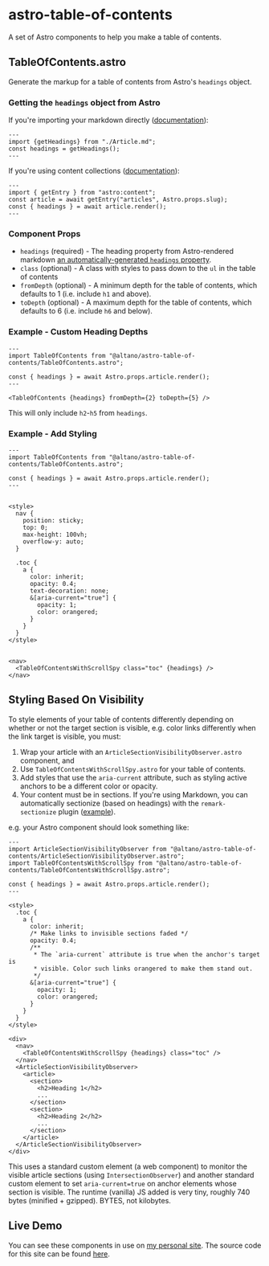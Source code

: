 # astro-table-of-contents

A set of Astro components to help you make a table of contents.

## TableOfContents.astro

Generate the markup for a table of contents from Astro's `headings` object.

### Getting the `headings` object from Astro

If you're importing your markdown directly ([documentation](https://docs.astro.build/en/guides/markdown-content/#importing-markdown)):

```astro
---
import {getHeadings} from "./Article.md";
const headings = getHeadings();
---
```

If you're using content collections ([documentation](https://docs.astro.build/en/guides/markdown-content/#markdown-from-content-collections-queries)):

```astro
---
import { getEntry } from "astro:content";
const article = await getEntry("articles", Astro.props.slug);
const { headings } = await article.render();
---
```

### Component Props

- `headings` (required) - The heading property from Astro-rendered markdown [an automatically-generated `headings` property](https://docs.astro.build/en/guides/markdown-content/#markdown-from-content-collections-queries).
- `class` (optional) - A class with styles to pass down to the `ul` in the table of contents
- `fromDepth` (optional) - A minimum depth for the table of contents, which defaults to 1 (i.e. include `h1` and above).
- `toDepth` (optional) - A maximum depth for the table of contents, which defaults to 6 (i.e. include `h6` and below).

### Example - Custom Heading Depths

```astro
---
import TableOfContents from "@altano/astro-table-of-contents/TableOfContents.astro";

const { headings } = await Astro.props.article.render();
---

<TableOfContents {headings} fromDepth={2} toDepth={5} />
```

This will only include `h2`-`h5` from `headings`.

### Example - Add Styling

```astro
---
import TableOfContents from "@altano/astro-table-of-contents/TableOfContents.astro";

const { headings } = await Astro.props.article.render();
---


<style>
  nav {
    position: sticky;
    top: 0;
    max-height: 100vh;
    overflow-y: auto;
  }

  .toc {
    a {
      color: inherit;
      opacity: 0.4;
      text-decoration: none;
      &[aria-current="true"] {
        opacity: 1;
        color: orangered;
      }
    }
  }
</style>


<nav>
  <TableOfContentsWithScrollSpy class="toc" {headings} />
</nav>
```

## Styling Based On Visibility

To style elements of your table of contents differently depending on whether or not the target section is visible, e.g. color links differently when the link target is visible, you must:

1. Wrap your article with an `ArticleSectionVisibilityObserver.astro` component, and
2. Use `TableOfContentsWithScrollSpy.astro` for your table of contents.
3. Add styles that use the `aria-current` attribute, such as styling active anchors to be a different color or opacity.
4. Your content must be in sections. If you're using Markdown, you can automatically sectionize (based on headings) with the `remark-sectionize` plugin ([example](https://github.com/altano/alan.norbauer.com/blob/b0666f0f13cdf3688bed47286d6a8cfea548abd4/astro.config.ts#L38)).

e.g. your Astro component should look something like:

```astro
---
import ArticleSectionVisibilityObserver from "@altano/astro-table-of-contents/ArticleSectionVisibilityObserver.astro";
import TableOfContentsWithScrollSpy from "@altano/astro-table-of-contents/TableOfContentsWithScrollSpy.astro";

const { headings } = await Astro.props.article.render();
---

<style>
  .toc {
    a {
      color: inherit;
      /* Make links to invisible sections faded */
      opacity: 0.4;
      /**
       * The `aria-current` attribute is true when the anchor's target is
       * visible. Color such links orangered to make them stand out.
       */
      &[aria-current="true"] {
        opacity: 1;
        color: orangered;
      }
    }
  }
</style>

<div>
  <nav>
    <TableOfContentsWithScrollSpy {headings} class="toc" />
  </nav>
  <ArticleSectionVisibilityObserver>
    <article>
      <section>
        <h2>Heading 1</h2>
        ...
      </section>
      <section>
        <h2>Heading 2</h2>
        ...
      </section>
    </article>
  </ArticleSectionVisibilityObserver>
</div>
```

This uses a standard custom element (a web component) to monitor the visible article sections (using `IntersectionObserver`) and another standard custom element to set `aria-current=true` on anchor elements whose section is visible. The runtime (vanilla) JS added is very tiny, roughly 740 bytes (minified + gzipped). BYTES, not kilobytes.

## Live Demo

You can see these components in use on [my personal site](https://alan.norbauer.com/articles/browser-debugging-tricks/). The source code for this site can be found [here](https://github.com/altano/alan.norbauer.com/tree/main/src).
